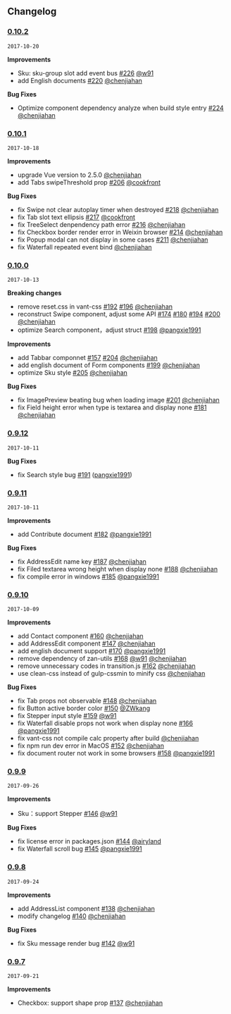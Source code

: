 ## Changelog

### [0.10.2](https://github.com/youzan/vant/tree/v0.10.2)
`2017-10-20`

**Improvements**

- Sku: sku-group slot add event bus [\#226](https://github.com/youzan/vant/pull/226) [@w91](https://github.com/w91)
- add English documents [\#220](https://github.com/youzan/vant/pull/220) [@chenjiahan](https://github.com/chenjiahan)

**Bug Fixes**

- Optimize component dependency analyze when build style entry [\#224](https://github.com/youzan/vant/pull/224) [@chenjiahan](https://github.com/chenjiahan)

### [0.10.1](https://github.com/youzan/vant/tree/v0.10.1)
`2017-10-18`

**Improvements**
- upgrade Vue version to 2.5.0 [@chenjiahan](https://github.com/chenjiahan)
- add Tabs swipeThreshold prop [\#206](https://github.com/youzan/vant/pull/206) [@cookfront](https://github.com/cookfront)

**Bug Fixes**
- fix Swipe not clear autoplay timer when destroyed [\#218](https://github.com/youzan/vant/pull/218) [@chenjiahan](https://github.com/chenjiahan)
- fix Tab slot text ellipsis [\#217](https://github.com/youzan/vant/pull/217) [@cookfront](https://github.com/cookfront)
- fix TreeSelect denpendency path error [\#216](https://github.com/youzan/vant/pull/216) [@chenjiahan](https://github.com/chenjiahan)
- fix Checkbox border render error in Weixin browser [\#214](https://github.com/youzan/vant/pull/214) [@chenjiahan](https://github.com/chenjiahan)
- fix Popup modal can not display in some cases [\#211](https://github.com/youzan/vant/pull/211) [@chenjiahan](https://github.com/chenjiahan)
- fix Waterfall repeated event bind [@chenjiahan](https://github.com/chenjiahan)

### [0.10.0](https://github.com/youzan/vant/tree/v0.10.0)
`2017-10-13`

**Breaking changes**
- remove reset.css in vant-css [\#192](https://github.com/youzan/vant/issues/192) [\#196](https://github.com/youzan/vant/pull/196) [@chenjiahan](https://github.com/chenjiahan)
- reconstruct Swipe component, adjust some API [#174](https://github.com/youzan/vant/issues/174) [#180](https://github.com/youzan/vant/issues/180) [\#194](https://github.com/youzan/vant/pull/194) [\#200](https://github.com/youzan/vant/pull/200) [@chenjiahan](https://github.com/chenjiahan)
- optimize Search component，adjust struct [\#198](https://github.com/youzan/vant/pull/198) [@pangxie1991](https://github.com/pangxie1991)

**Improvements**
- add Tabbar componnet [#157](https://github.com/youzan/vant/issues/157) [\#204](https://github.com/youzan/vant/pull/204) [@chenjiahan](https://github.com/chenjiahan)
- add english document of Form components [\#199](https://github.com/youzan/vant/pull/199) [@chenjiahan](https://github.com/chenjiahan)
- optimize Sku style [\#205](https://github.com/youzan/vant/pull/205) [@chenjiahan](https://github.com/chenjiahan)

**Bug Fixes**
- fix ImagePreview beating bug when loading image [\#201](https://github.com/youzan/vant/pull/201) [@chenjiahan](https://github.com/chenjiahan)
- fix Field height error when type is textarea and display none [\#181](https://github.com/youzan/vant/issues/181) [@chenjiahan](https://github.com/chenjiahan)

### [0.9.12](https://github.com/youzan/vant/tree/v0.9.12) 
`2017-10-11`

**Bug Fixes**

- fix Search style bug [\#191](https://github.com/youzan/vant/pull/191) ([pangxie1991](https://github.com/pangxie1991))

### [0.9.11](https://github.com/youzan/vant/tree/v0.9.11)
`2017-10-11`

**Improvements**
- add Contribute document [\#182](https://github.com/youzan/vant/pull/182) [@pangxie1991](https://github.com/pangxie1991)

**Bug Fixes**
- fix AddressEdit name key [\#187](https://github.com/youzan/vant/pull/187) [@chenjiahan](https://github.com/chenjiahan)
- fix Filed textarea wrong height when display none [\#188](https://github.com/youzan/vant/pull/188) [@chenjiahan](https://github.com/chenjiahan)
- fix compile error in windows [\#185](https://github.com/youzan/vant/pull/182) [@pangxie1991](https://github.com/pangxie1991)

### [0.9.10](https://github.com/youzan/vant/tree/v0.9.10)
`2017-10-09`

**Improvements**
- add Contact component [\#160](https://github.com/youzan/vant/pull/160) [@chenjiahan](https://github.com/chenjiahan)
- add AddressEdit component [\#147](https://github.com/youzan/vant/pull/147) [@chenjiahan](https://github.com/chenjiahan)
- add english document support [\#170](https://github.com/youzan/vant/pull/170) [@pangxie1991](https://github.com/pangxie1991)
- remove dependency of zan-utils [\#168](https://github.com/youzan/vant/pull/168) [@w91](https://github.com/w91) [@chenjiahan](https://github.com/chenjiahan)
- remove unnecessary codes in transition.js [\#162](https://github.com/youzan/vant/pull/162) [@chenjiahan](https://github.com/chenjiahan)
- use clean-css instead of gulp-cssmin to minify css [@chenjiahan](https://github.com/chenjiahan)

**Bug Fixes**
- fix Tab props not observable [\#148](https://github.com/youzan/vant/pull/148) [@chenjiahan](https://github.com/chenjiahan)
- fix Button active border color [\#150](https://github.com/youzan/vant/issues/150) [@ZWkang](https://github.com/ZWkang)
- fix Stepper input style [\#159](https://github.com/youzan/vant/pull/159) [@w91](https://github.com/w91)
- fix Waterfall disable props not work when display none [\#166](https://github.com/youzan/vant/pull/166) [@pangxie1991](https://github.com/pangxie1991)
- fix vant-css not compile calc property after build [@chenjiahan](https://github.com/chenjiahan)
- fix npm run dev error in MacOS [\#152](https://github.com/youzan/vant/issues/152) [@chenjiahan](https://github.com/chenjiahan)
- fix document router not work in some browsers [\#158](https://github.com/youzan/vant/pull/158) [@pangxie1991](https://github.com/pangxie1991)

### [0.9.9](https://github.com/youzan/vant/tree/v0.9.9)
`2017-09-26`

**Improvements**
- Sku：support Stepper [\#146](https://github.com/youzan/vant/pull/146) [@w91](https://github.com/w91)

**Bug Fixes**
- fix license error in packages.json [\#144](https://github.com/youzan/vant/pull/144) [@airyland](https://github.com/airyland)
- fix Waterfall scroll bug [\#145](https://github.com/youzan/vant/pull/145) [@pangxie1991](https://github.com/pangxie1991)


### [0.9.8](https://github.com/youzan/vant/tree/v0.9.8)
`2017-09-24`

**Improvements**
- add AddressList component [\#138](https://github.com/youzan/vant/pull/138) [@chenjiahan](https://github.com/chenjiahan)
- modify changelog [\#140](https://github.com/youzan/vant/pull/140) [@chenjiahan](https://github.com/chenjiahan)

**Bug Fixes**
- fix Sku message render bug [\#142](https://github.com/youzan/vant/pull/142) [@w91](https://github.com/w91)

### [0.9.7](https://github.com/youzan/vant/tree/v0.9.7)
`2017-09-21`

**Improvements**
- Checkbox: support shape prop [\#137](https://github.com/youzan/vant/pull/137) [@chenjiahan](https://github.com/chenjiahan)
